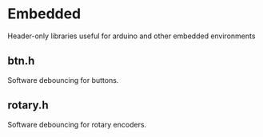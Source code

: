 # Embedded

Header-only libraries useful for arduino and other embedded environments

## btn.h

Software debouncing for buttons.

## rotary.h

Software debouncing for rotary encoders.